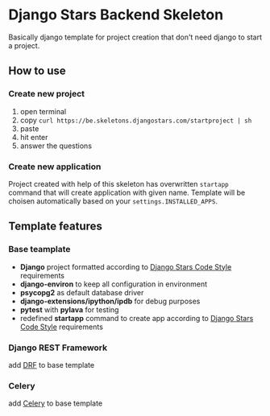 # Django Stars Backend Skeleton

Basically django template for project creation that don't need django to start a project.

## How to use

### Create new project

  1. open terminal
  1. copy ```curl https://be.skeletons.djangostars.com/startproject | sh```
  1. paste
  1. hit enter
  1. answer the questions

### Create new application

Project created with help of this skeleton has overwritten `startapp` command that will create application with given name. Template will be choisen automatically based on your `settings.INSTALLED_APPS`.


## Template features

### Base teamplate

  * **Django** project formatted according to [Django Stars Code Style](https://codestyle.djangostars.com/) requirements
  * **django-environ** to keep all configuration in environment
  * **psycopg2** as default database driver
  * **django-extensions/ipython/ipdb** for debug purposes
  * **pytest** with **pylava** for testing
  * redefined **startapp** command to create app according to [Django Stars Code Style](https://codestyle.djangostars.com/) requirements

### Django REST Framework

add [DRF](http://django-rest-framework.org) to base template

### Celery

add [Celery](http://www.celeryproject.org/) to base template
